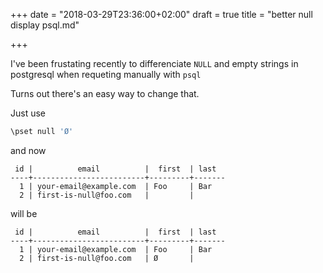 +++
date = "2018-03-29T23:36:00+02:00"
draft = true
title = "better null display psql.md"

+++

I've been frustating recently to differenciate `NULL` and empty strings
in postgresql when requeting manually with `psql`

Turns out there's an easy way to change that.

Just use

```bash
\pset null 'Ø'
```

<!--more-->

and now 

```
 id |          email          |  first  | last
----+-------------------------+---------+-------
  1 | your-email@example.com  | Foo     | Bar
  2 | first-is-null@foo.com   |         |
```

will be

```
 id |          email          |  first  | last
----+-------------------------+---------+-------
  1 | your-email@example.com  | Foo     | Bar
  2 | first-is-null@foo.com   | Ø       |
```
